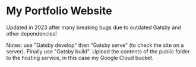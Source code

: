 # My Portfolio Website
Updated in 2023 after many breaking bugs due to outdated Gatsby and other dependencies!

Notes: use "Gatsby develop" then "Gatsby serve" (to check the site on a server). Finally use "Gatsby build". Upload the contents of the public folder to the hosting service, in this case my Google Cloud bucket.

